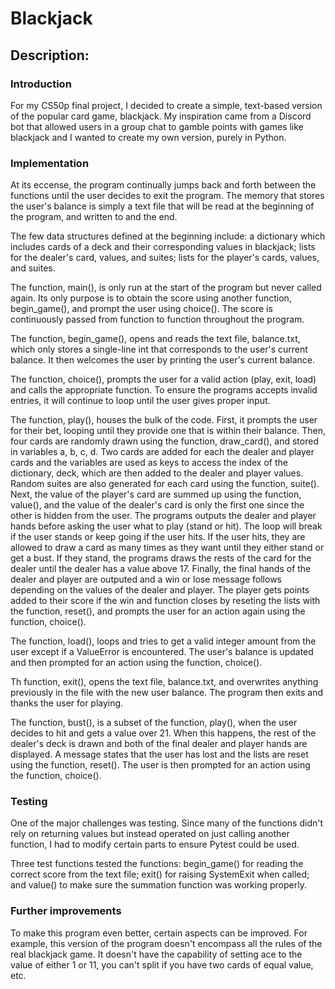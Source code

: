 # __Blackjack__
## Description:
### Introduction
For my CS50p final project, I decided to create a simple, text-based version
of the popular card game, blackjack. My inspiration came from a Discord bot that
allowed users in a group chat to gamble points with games like blackjack and I
wanted to create my own version, purely in Python.

### Implementation
At its eccense, the program continually jumps back and forth between the functions
until the user decides to exit the program. The memory that stores the user's
balance is simply a text file that will be read at the beginning of the program,
and written to and the end.

The few data structures defined at the beginning include: a dictionary which includes
cards of a deck and their corresponding values in blackjack; lists for the dealer's
card, values, and suites; lists for the player's cards, values, and suites.

The function, main(), is only run at the start of the program but never called again.
Its only purpose is to obtain the score using another function, begin_game(), and
prompt the user using choice(). The score is continuously passed from function to
function throughout the program.

The function, begin_game(), opens and reads the text file, balance.txt, which only
stores a single-line int that corresponds to the user's current balance. It then
welcomes the user by printing the user's current balance.

The function, choice(), prompts the user for a valid action (play, exit, load) and
calls the appropriate function. To ensure the programs accepts invalid entries, it
will continue to loop until the user gives proper input.

The function, play(), houses the bulk of the code. First, it prompts the user for
their bet, looping until they provide one that is within their balance. Then, four
cards are randomly drawn using the function, draw_card(), and stored in variables
a, b, c, d. Two cards are added for each the dealer and player cards and the variables
are used as keys to access the index of the dictionary, deck, which are then added
to the dealer and player values. Random suites are also generated for each card using
the function, suite(). Next, the value of the player's card are summed up using the
function, value(), and the value of the dealer's card is only the first one since
the other is hidden from the user. The programs outputs the dealer and player hands
before asking the user what to play (stand or hit). The loop will break if the user
stands or keep going if the user hits. If the user hits, they are allowed to draw a
card as many times as they want until they either stand or get a bust. If they stand,
the programs draws the rests of the card for the dealer until the dealer has a value
above 17. Finally, the final hands of the dealer and player are outputed and a win
or lose message follows depending on the values of the dealer and player. The player
gets points added to their score if the win and function closes by reseting the lists
with the function, reset(), and prompts the user for an action again using the
function, choice().

The function, load(), loops and tries to get a valid integer amount from the user
except if a ValueError is encountered. The user's balance is updated and then prompted
for an action using the function, choice().

Th function, exit(), opens the text file, balance.txt, and overwrites anything
previously in the file with the new user balance. The program then exits and thanks
the user for playing.

The function, bust(), is a subset of the function, play(), when the user decides to
hit and gets a value over 21. When this happens, the rest of the dealer's deck is
drawn and both of the final dealer and player hands are displayed. A message states
that the user has lost and the lists are reset using the function, reset(). The user
is then prompted for an action using the function, choice().

### Testing
One of the major challenges was testing. Since many of the functions didn't rely on
returning values but instead operated on just calling another function, I had to
modify certain parts to ensure Pytest could be used.

Three test functions tested the functions: begin_game() for reading the correct score
from the text file; exit() for raising SystemExit when called; and value() to make sure
the summation function was working properly.

### Further improvements
To make this program even better, certain aspects can be improved. For example, this
version of the program doesn't encompass all the rules of the real blackjack game. It
doesn't have the capability of setting ace to the value of either 1 or 11, you can't
split if you have two cards of equal value, etc.